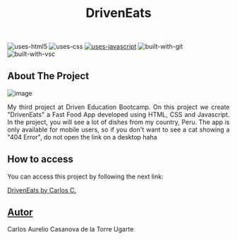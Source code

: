 <div>
<h1 align="center">DrivenEats</h1>
<br/>
</div>

![uses-html5](https://img.shields.io/badge/HTML5-E34F26?style=for-the-badge&logo=html5&logoColor=white)
![uses-css](https://img.shields.io/badge/CSS3-1572B6?style=for-the-badge&logo=css3&logoColor=white)
[![uses-javascript](https://img.shields.io/badge/JavaScript-F7DF1E?style=for-the-badge&logo=javascript&logoColor=black)](https://www.javascript.com)
![built-with-git](https://img.shields.io/badge/Git-E34F26?style=for-the-badge&logo=git&logoColor=white)
![built-with-vsc](https://img.shields.io/badge/VISUAL%20STUDIO%20CODE-blue?style=for-the-badge&logo=visualstudiocode)

## About The Project

![image](https://user-images.githubusercontent.com/72350887/173463024-dcfec059-5551-44cb-b00b-42fa1eb48f5c.png)

<p align="justify"> My third project at Driven Education Bootcamp. On this project we create "DrivenEats" a Fast Food App developed using HTML, CSS and Javascript. In the project, you will see a lot of dishes from my country, Peru.
The app is only available for mobile users, so if you don't want to see a cat showing a "404 Error", do not open the link on a desktop haha</p>

## How to access

<p>You can access this project by following the next link:</p>

 [DrivenEats by Carlos C.](https://carlosctu.github.io/driveneats/)

## [Autor](https://www.linkedin.com/in/carloscasanovad/)
Carlos Aurelio Casanova de la Torre Ugarte<br/><br/>
